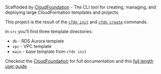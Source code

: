 Scaffolded by [CloudFoundation](https://github.com/jcolemorrison/cloudfoundation) - The CLI tool for creating, managing, and deploying large CloudFormation templates and projects.

This project is the result of the [`cfdn init`](https://github.com/jcolemorrison/cloudfoundation#cfdn-init) and [`cfdn create`](https://github.com/jcolemorrison/cloudfoundation#cfdn-create-template-name) commands.

In `src` you'll find three template directories:

- `db` - RDS Aurora template
- `vpc` - VPC template
- `main` - base template from `cfdn init`

Checkout the [CloudFoundation](https://github.com/jcolemorrison/cloudfoundation) for full documentation and this [full length user guide](https://start.jcolemorrison.com/cloudfoundation-build-manage-and-deploy-cloudformation-templates/).
